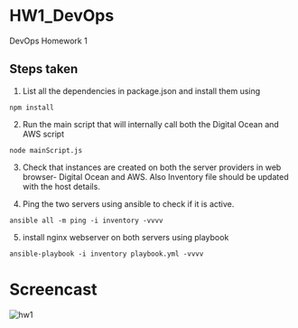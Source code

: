 # HW1_DevOps
DevOps Homework 1


## Steps taken

1. List all the dependencies in package.json and install them using  
  ```
  npm install
  ```

2. Run the main script that will internally call both the Digital Ocean and AWS script
  ```
  node mainScript.js
  ```

3. Check that instances are created on both the server providers in web browser- Digital Ocean and AWS. Also Inventory file should be updated with the host details.

4. Ping the two servers using ansible to check if it is active.
  ```
  ansible all -m ping -i inventory -vvvv
  ```

5. install nginx webserver on both servers using playbook
  ```
  ansible-playbook -i inventory playbook.yml -vvvv
  ```

# Screencast
![hw1](https://cloud.githubusercontent.com/assets/8634231/9923614/0bbe1df6-5cc5-11e5-844f-65b9124abf82.gif)
